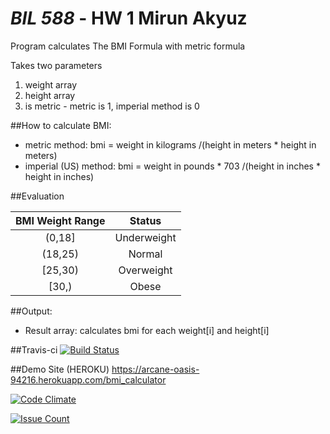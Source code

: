 # **_BIL 588_** - HW 1 Mirun Akyuz

Program calculates The BMI Formula with metric formula

Takes two parameters

1. weight array
2. height array
3. is metric - metric is 1, imperial method is 0  



##How to calculate BMI:
* metric method: bmi = weight in kilograms /(height in meters * height in meters) 
* imperial (US) method: bmi = weight in pounds * 703  /(height in inches * height in inches)

##Evaluation

| BMI	Weight Range  |  Status       |
| :---:               | :---:         |
| (0,18]              | Underweight   |
| (18,25)             | Normal        |
| [25,30)             | Overweight    |
| [30,)               | Obese         |

##Output:
* Result array: calculates bmi for each  weight[i] and height[i]


##Travis-ci
[![Build Status](https://travis-ci.org/ma-quat/Hw1.svg?branch=master)](https://travis-ci.org/ma-quat/Hw1)

##Demo Site (HEROKU)
https://arcane-oasis-94216.herokuapp.com/bmi_calculator

[![Code Climate](https://codeclimate.com/github/ma-quat/Hw1/badges/gpa.svg)](https://codeclimate.com/github/ma-quat/Hw1)

[![Issue Count](https://codeclimate.com/github/ma-quat/Hw1/badges/issue_count.svg)](https://codeclimate.com/github/ma-quat/Hw1)